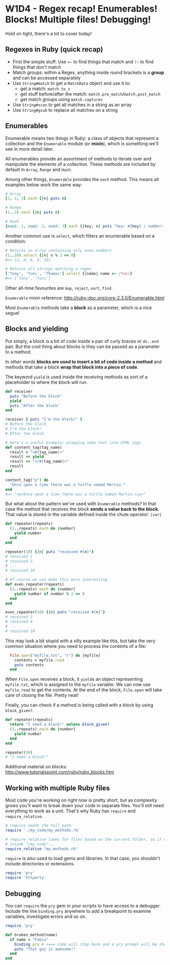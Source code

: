 # W1D4 - Regex recap! Enumerables! Blocks! Multiple files! Debugging!

Hold on tight, there's a lot to cover today!

## Regexes in Ruby (quick recap)

* First the simple stuff: Use `=~` to find things that match and `!~` to find things that don't match
* Match groups: within a Regex, anything inside round brackets is a **group** and can be accessed separately
* Use `String#match` to get a `MatchData` object and use it to:
    - get a match: `match.to_s`
    - get stuff before/after the match: `match.pre_match`/`match.post_match`
    - get match groups using `match.captures`
* Use `String#scan` to get all matches in a string as an array
* Use `String#gsub` to replace all matches on a string

## Enumerables

Enumerable means two things in Ruby: a class of objects that represent a collection and the `Enumerable` module (or **mixin**), which is something we'll see in more detail later.

All enumerables provide an assortment of methods to iterate over and manipulate the elements of a collection. These methods are included by default in `Array`, `Range` and `Hash`.

Among other things, `Enumerable` provides the `each` method. This means all  examples below work the same way:

```ruby
# Array
[1, 2, 3].each {|n| puts n}

# Range
(1..3).each {|n| puts n}

# Hash
{num1: 1, num2: 2, num3: 3}.each {|key, n| puts "key: #{key} / number: #{n}"}
```

Another common use is `select`, which filters an enumerable based on a condition:

```ruby
# Returns an array containing only even numbers
(1..10).select {|n| n % 2 == 0}
#=> [2, 4, 6, 8, 10]

# Returns all strings matching a regex
['Tony', 'Toni', 'Thomas'].select {|name| name =~ /Ton/}
#=> ['Tony', 'Toni']
```

Other all-time favourites are `map`, `reject`, `sort`, `find`.

`Enumerable` mixin reference: http://ruby-doc.org/core-2.3.0/Enumerable.html

Most `Enumerable` methods take a **block** as a parameter, which is a nice segue!

## Blocks and yielding

Put simply, a block is a bit of code inside a pair of curly braces or `do..end` pair. But the cool thing about blocks is they can be passed as a parameter to a method.

In other words **blocks are used to insert a bit of code inside a method** and methods that take a block **wrap that block into a piece of code**.

The keyword `yield` is used inside the receiving methods as sort of a placeholder to where the block will run.

```ruby
def receiver
  puts "Before the block"
  yield
  puts "After the block"
end

receiver { puts "I'm the block!" }
# Before the block
# I'm the block!
# After the block

# Here's a useful example: wrapping some text into HTML tags
def content_tag(tag_name)
  result = "<#{tag_name}>"
  result << yield
  result << "</#{tag_name}>"
  result
end

content_tag("p") do
  "Once upon a time there was a turtle named Martin."
end
#=> "<p>Once upon a time there was a turtle named Martin.</p>"
```

But what about the pattern we've used with `Enumerable` methods? In that case the method that receives the block **sends a value back to the block**. That value is stored in the variable defined inside the chute operator: `|var|`

```ruby
def repeater(repeats)
  (1..repeats).each do |number|
    yield number
  end
end

repeater(10) {|n| puts "received #{n}"}
# received 1
# received 2
# ...
# received 10

# Of course we can make this more interesting
def even_repeater(repeats)
  (1..repeats).each do |number|
    yield number if number % 2 == 0
  end
end

even_repeater(10) {|n| puts "received #{n}"}
# received 2
# received 4
# ...
# received 10
```

This may look a bit stupid with a silly example like this, but take the very common situation where you need to process the contents of a file:

```ruby
  File.open("myfile.txt", "r") do |myfile|
    contents = myfile.read
    puts contents
  end
```

When `File.open` receives a block, it `yield`s an object representing `myfile.txt`, which is assigned to the `myfile` variable. We can now use `myfile.read` to get the contents. At the end of the block, `File.open` will take care of closing the file. Pretty neat!

Finally, you can check if a method is being called with a block by using `block_given?`.

```ruby
def repeater(repeats)
  return "I need a block!" unless block_given?
  (1..repeats).each do |number|
    yield number
  end
end

repeater(10)
# "I need a block!"
```

Additional material on blocks: http://www.tutorialspoint.com/ruby/ruby_blocks.htm

## Working with multiple Ruby files

Most code you're working on right now is pretty short, but as complexity grows you'll want to break down your code in separate files. You'll still need everything to work as a unit. That's why Ruby has `require` and `require_relative`.

```ruby
# require needs the full path
require './my_code/my_methods.rb'

# require_relative looks for files based on the current folder, so if we're
# inside "/my_code"...
require_relative "my_methods.rb"
```

`require` is also used to load gems and libraries. In that case, you shouldn't include directories or extensions.

```ruby
require 'pry'
require 'httparty'
```

## Debugging

You can `require` the `pry` gem in your scripts to have access to a debugger. Include the line `binding.pry` anywhere to add a breakpoint to examine variables, investigate errors and so on.

```ruby
require 'pry'

def broken_method(name)
  if name = "Fabio"
    binding.pry # <=== code will stop here and a pry prompt will be shown
    puts "That guy is awesome!"
  end
end
```

